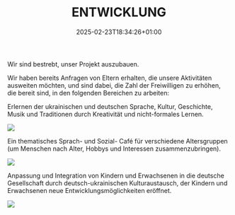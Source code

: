 ﻿---
language: de
title: ENTWICKLUNG
type: post
date: 2025-02-23T18:34:26+01:00
slug: entwicklung
featureimage: https://res.cloudinary.com/dqzyy5upv/image/upload/v1740411397/featured_vgroht.jpg
weight: 20
---

Wir sind bestrebt, unser Projekt auszubauen.

Wir haben bereits Anfragen von Eltern erhalten, die unsere Aktivitäten ausweiten möchten, und sind dabei, die Zahl der Freiwilligen zu erhöhen, die bereit sind, in den folgenden Bereichen zu arbeiten:

Erlernen der ukrainischen und deutschen Sprache, Kultur, Geschichte, Musik und Traditionen durch Kreativität und nicht-formales Lernen.

![](https://res.cloudinary.com/dqzyy5upv/image/upload/v1740411417/img1_odvqaa.jpg)

Ein thematisches Sprach- und Sozial- Café für verschiedene Altersgruppen (um Menschen nach Alter, Hobbys und Interessen zusammenzubringen).

![](https://res.cloudinary.com/dqzyy5upv/image/upload/v1740411430/img2_tt0mdx.jpg)

Anpassung und Integration von Kindern und Erwachsenen in die deutsche Gesellschaft durch deutsch-ukrainischen Kulturaustausch, der Kindern und Erwachsenen neue Entwicklungsmöglichkeiten eröffnet.

![](https://res.cloudinary.com/dqzyy5upv/image/upload/v1740411437/img3_idqijv.jpg)
